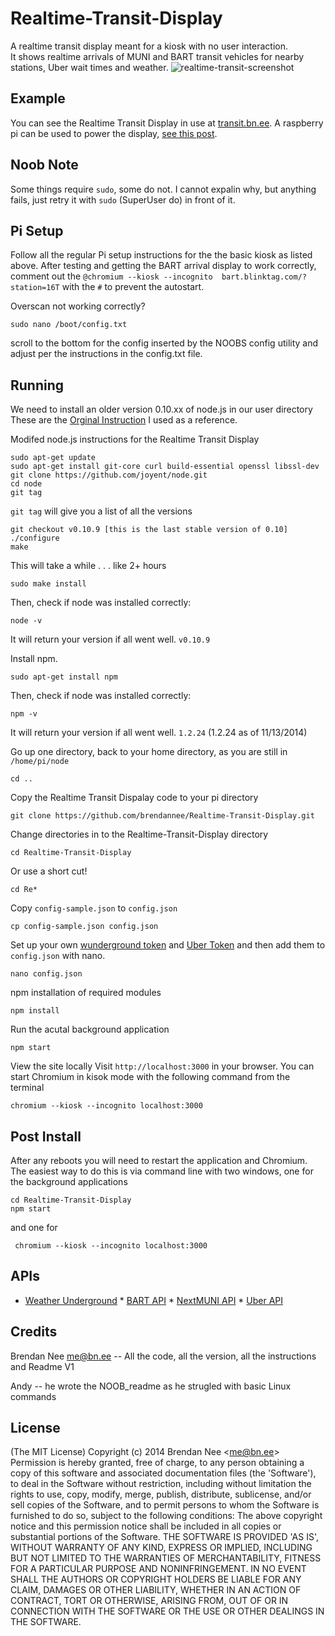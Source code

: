 # Realtime-Transit-Display
A realtime transit display meant for a kiosk with no user interaction.  
It shows realtime arrivals of MUNI and BART transit vehicles for nearby 
stations, Uber wait times and weather. 
![realtime-transit-screenshot](https://cloud.githubusercontent.com/assets/96217/4850393/82544c50-6069-11e4-8a2b-a818d29e009b.png)
## Example
You can see the Realtime Transit Display in use at 
[transit.bn.ee](http://transit.bn.ee).  A raspberry pi can be used to 
power the display, [see this 
post](http://blog.bn.ee/2013/01/11/building-a-real-time-transit-information-kiosk-with-raspberry-pi/).
## Noob Note
Some things require `sudo`, some do not.  I cannot expalin why, but anything fails, just retry it with `sudo` (SuperUser do) in front of it.
## Pi Setup
Follow all the regular Pi setup instructions for the the basic kiosk as 
listed above.  After testing and getting the BART arrival display to 
work correctly, comment out the `@chromium --kiosk --incognito 
bart.blinktag.com/?station=16T` with the `#` to prevent the autostart.

Overscan not working correctly?

    sudo nano /boot/config.txt 

scroll to the bottom for the config inserted by the NOOBS config utility and adjust per the instructions in the config.txt file.
## Running
We need to install an older version 0.10.xx of node.js in our user directory These are the [Orginal Instruction](https://ariejan.net/2011/10/24/installing-node-js-and-npm-on-ubuntu-debian/) I used as a reference.

Modifed node.js instructions for the Realtime Transit Display

    sudo apt-get update
    sudo apt-get install git-core curl build-essential openssl libssl-dev
    git clone https://github.com/joyent/node.git
    cd node
    git tag 
`git tag` will give you a list of all the versions

    git checkout v0.10.9 [this is the last stable version of 0.10]
    ./configure
    make
This will take a while . . . like 2+ hours

    sudo make install
	
Then, check if node was installed correctly:

    node -v

It will return your version if all went well. `v0.10.9`

Install npm.

    sudo apt-get install npm
	
Then, check if node was installed correctly:

    npm -v

It will return your version if all went well. `1.2.24` (1.2.24 as of 11/13/2014)

Go up one directory, back to your home directory, as you are still in `/home/pi/node`

    cd ..

Copy the Realtime Transit Dispalay code to your pi directory

    git clone https://github.com/brendannee/Realtime-Transit-Display.git 

Change directories in to the Realtime-Transit-Display directory

    cd Realtime-Transit-Display
 
 Or use a short cut!
 
    cd Re*
    
Copy `config-sample.json` to `config.json`

    cp config-sample.json config.json 
    
Set up your own [wunderground token](http://www.wunderground.com/weather/api/) and [Uber Token](https://developer.uber.com) and then add them to `config.json` with nano.

    nano config.json

npm installation of required modules

    npm install 
    
Run the acutal background application

    npm start
    
View the site locally Visit `http://localhost:3000` in your browser.
You can start Chromium in kisok mode with the following command from the terminal

    chromium --kiosk --incognito localhost:3000

## Post Install
After any reboots you will need to restart the application and Chromium.  The easiest way to do this is via command line with two windows, one for the background applications

    cd Realtime-Transit-Display
    npm start
    
 and one for 
 
     chromium --kiosk --incognito localhost:3000
     
     
## APIs
* [Weather Underground](http://api.wunderground.com) * [BART 
API](http://api.bart.gov) * [NextMUNI 
API](http://www.sfmta.com/cms/asite/nextmunidata.htm) * [Uber 
API](https://developer.uber.com)

## Credits
Brendan Nee me@bn.ee -- All the code, all the version, all the instructions and Readme V1

Andy -- he wrote the NOOB_readme as he strugled with basic Linux commands

## License
(The MIT License) Copyright (c) 2014 Brendan Nee &lt;me@bn.ee&gt; 
Permission is hereby granted, free of charge, to any person obtaining a 
copy of this software and associated documentation files (the 
'Software'), to deal in the Software without restriction, including 
without limitation the rights to use, copy, modify, merge, publish, 
distribute, sublicense, and/or sell copies of the Software, and to 
permit persons to whom the Software is furnished to do so, subject to 
the following conditions: The above copyright notice and this permission 
notice shall be included in all copies or substantial portions of the 
Software. THE SOFTWARE IS PROVIDED 'AS IS', WITHOUT WARRANTY OF ANY 
KIND, EXPRESS OR IMPLIED, INCLUDING BUT NOT LIMITED TO THE WARRANTIES OF 
MERCHANTABILITY, FITNESS FOR A PARTICULAR PURPOSE AND NONINFRINGEMENT. 
IN NO EVENT SHALL THE AUTHORS OR COPYRIGHT HOLDERS BE LIABLE FOR ANY 
CLAIM, DAMAGES OR OTHER LIABILITY, WHETHER IN AN ACTION OF CONTRACT, 
TORT OR OTHERWISE, ARISING FROM, OUT OF OR IN CONNECTION WITH THE 
SOFTWARE OR THE USE OR OTHER DEALINGS IN THE SOFTWARE.
